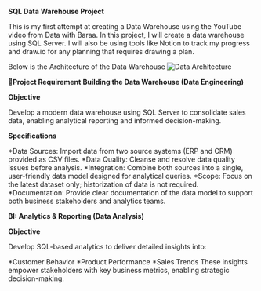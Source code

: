 **SQL Data Warehouse Project**

This is my first attempt at creating a Data Warehouse using the YouTube video from Data with Baraa. In this project, I will create a data warehouse using SQL Server. I will also be using tools like Notion to track my progress and draw.io for any planning that requires drawing a plan.

Below is the Architecture of the Data Warehouse
![Data Architecture](https://github.com/user-attachments/assets/e9317d07-c451-41a6-b82d-8b72da232202)

**🚀Project Requirement**
****Building the Data Warehouse (Data Engineering)****

******Objective******

Develop a modern data warehouse using SQL Server to consolidate sales data, enabling analytical reporting and informed decision-making.

******Specifications******

*Data Sources: Import data from two source systems (ERP and CRM) provided as CSV files.
*Data Quality: Cleanse and resolve data quality issues before analysis.
*Integration: Combine both sources into a single, user-friendly data model designed for analytical queries.
*Scope: Focus on the latest dataset only; historization of data is not required.
*Documentation: Provide clear documentation of the data model to support both business stakeholders and analytics teams.


**BI: Analytics & Reporting (Data Analysis)**

******Objective******

Develop SQL-based analytics to deliver detailed insights into:

*Customer Behavior
*Product Performance
*Sales Trends
These insights empower stakeholders with key business metrics, enabling strategic decision-making.
